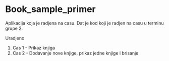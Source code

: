 # Book_sample_primer

<p> Aplikacija koja je radjena na casu. Dat je kod koji je radjen na casu u terminu grupe 2. </p>

<p> Uradjeno </p>
<ol> 
  <li> Cas 1 - Prikaz knjiga </li>
  <li> Cas 2 - Dodavanje nove knjige, prikaz jedne knjige i brisanje </li>
</ol>
